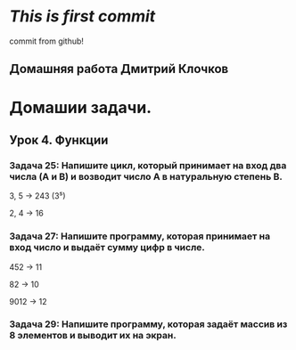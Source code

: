 # ***This is first commit***
commit from github!

## Домашняя работа Дмитрий Клочков

# Домашии задачи.

## Урок 4. Функции
### Задача 25: Напишите цикл, который принимает на вход два числа (A и B) и возводит число A в натуральную степень B.

3, 5 -> 243 (3⁵)

2, 4 -> 16

### Задача 27: Напишите программу, которая принимает на вход число и выдаёт сумму цифр в числе.

452 -> 11

82 -> 10

9012 -> 12

### Задача 29: Напишите программу, которая задаёт массив из 8 элементов и выводит их на экран.